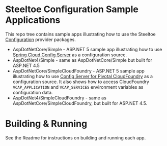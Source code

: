 # Steeltoe Configuration Sample Applications
This repo tree contains sample apps illustrating how to use the Steeltoe [Configuration](https://github.com/SteelToeOSS/Configuration) provider packages.
* AspDotNetCore/Simple - ASP.NET 5 sample app illustrating how to use [Spring Cloud Config Server](http://projects.spring.io/spring-cloud/docs/1.0.3/spring-cloud.html#_spring_cloud_config) as a configuration source.
* AspDotNet4/Simple - same as AspDotNetCore/Simple but built for ASP.NET 4.5
* AspDotNetCore/SimpleCloudFoundry - ASP.NET 5 sample app illustrating how to use [Config Server for Pivotal CloudFoundry](https://docs.pivotal.io/spring-cloud-services/index.html) as a configuration source. It also shows how to access CloudFoundry `VCAP_APPLICATION` and `VCAP_SERVICES` environment variables as configuration data.
* AspDotNet4/SimpleCloudFoundry - same as AspDotNetCore/SimpleCloudFoundry, but built for ASP.NET 4.5.

# Building & Running
See the Readme for instructions on building and running each app.
